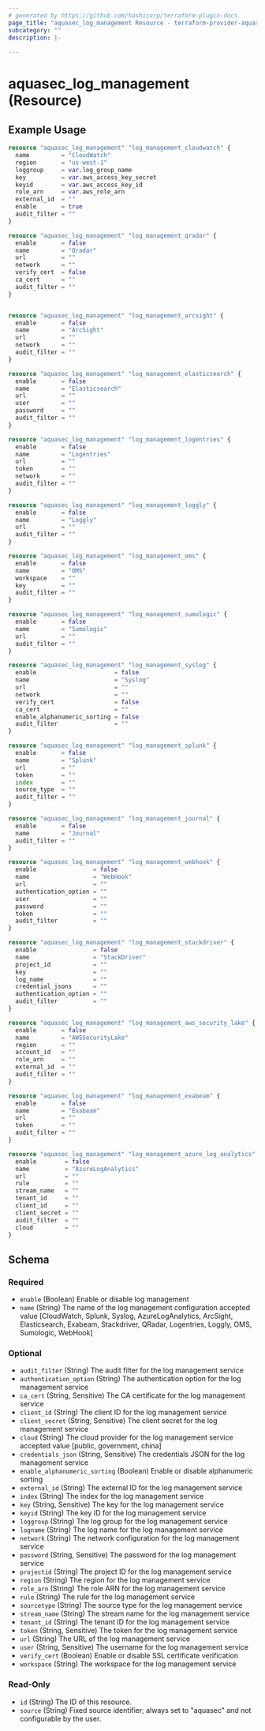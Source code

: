 ```yaml
---
# generated by https://github.com/hashicorp/terraform-plugin-docs
page_title: "aquasec_log_management Resource - terraform-provider-aquasec"
subcategory: ""
description: |-
  
---
```


# aquasec_log_management (Resource)



## Example Usage

```terraform
resource "aquasec_log_management" "log_management_cloudwatch" {
  name         = "CloudWatch"
  region       = "us-west-1"
  loggroup     = var.log_group_name
  key          = var.aws_access_key_secret
  keyid        = var.aws_access_key_id
  role_arn     = var.aws_role_arn
  external_id  = ""
  enable       = true
  audit_filter = ""
}

resource "aquasec_log_management" "log_management_qradar" {
  enable       = false
  name         = "Qradar"
  url          = ""
  network      = ""
  verify_cert  = false
  ca_cert      = ""
  audit_filter = ""
}


resource "aquasec_log_management" "log_management_arcsight" {
  enable       = false
  name         = "ArcSight"
  url          = ""
  network      = ""
  audit_filter = ""
}

resource "aquasec_log_management" "log_management_elasticsearch" {
  enable       = false
  name         = "Elasticsearch"
  url          = ""
  user         = ""
  password     = ""
  audit_filter = ""
}

resource "aquasec_log_management" "log_management_logentries" {
  enable       = false
  name         = "Logentries"
  url          = ""
  token        = ""
  network      = ""
  audit_filter = ""
}

resource "aquasec_log_management" "log_management_loggly" {
  enable       = false
  name         = "Loggly"
  url          = ""
  audit_filter = ""
}

resource "aquasec_log_management" "log_management_oms" {
  enable       = false
  name         = "OMS"
  workspace    = ""
  key          = ""
  audit_filter = ""
}

resource "aquasec_log_management" "log_management_sumologic" {
  enable       = false
  name         = "Sumologic"
  url          = ""
  audit_filter = ""
}

resource "aquasec_log_management" "log_management_syslog" {
  enable                      = false
  name                        = "Syslog"
  url                         = ""
  network                     = ""
  verify_cert                 = false
  ca_cert                     = ""
  enable_alphanumeric_sorting = false
  audit_filter                = ""
}

resource "aquasec_log_management" "log_management_splunk" {
  enable       = false
  name         = "Splunk"
  url          = ""
  token        = ""
  index        = ""
  source_type  = ""
  audit_filter = ""
}

resource "aquasec_log_management" "log_management_journal" {
  enable       = false
  name         = "Journal"
  audit_filter = ""
}

resource "aquasec_log_management" "log_management_webhook" {
  enable                = false
  name                  = "WebHook"
  url                   = ""
  authentication_option = ""
  user                  = ""
  password              = ""
  token                 = ""
  audit_filter          = ""
}

resource "aquasec_log_management" "log_management_stackdriver" {
  enable                = false
  name                  = "StackDriver"
  project_id            = ""
  key                   = ""
  log_name              = ""
  credential_jsons      = ""
  authentication_option = ""
  audit_filter          = ""
}

resource "aquasec_log_management" "log_management_aws_security_lake" {
  enable       = false
  name         = "AWSSecurityLake"
  region       = ""
  account_id   = ""
  role_arn     = ""
  external_id  = ""
  audit_filter = ""
}

resource "aquasec_log_management" "log_management_exabeam" {
  enable       = false
  name         = "Exabeam"
  url          = ""
  token        = ""
  audit_filter = ""
}

resource "aquasec_log_management" "log_management_azure_log_analytics" {
  enable        = false
  name          = "AzureLogAnalytics"
  url           = ""
  rule          = ""
  stream_name   = ""
  tenant_id     = ""
  client_id     = ""
  client_secret = ""
  audit_filter  = ""
  cloud         = ""
}
```

<!-- schema generated by tfplugindocs -->
## Schema

### Required

- `enable` (Boolean) Enable or disable log management
- `name` (String) The name of the log management configuration accepted value [CloudWatch, Splunk, Syslog, AzureLogAnalytics, ArcSight, Elasticsearch, Exabeam, Stackdriver, QRadar, Logentries, Loggly, OMS, Sumologic, WebHook]

### Optional

- `audit_filter` (String) The audit filter for the log management service
- `authentication_option` (String) The authentication option for the log management service
- `ca_cert` (String, Sensitive) The CA certificate for the log management service
- `client_id` (String) The client ID for the log management service
- `client_secret` (String, Sensitive) The client secret for the log management service
- `cloud` (String) The cloud provider for the log management service accepted value [public, government, china]
- `credentials_json` (String, Sensitive) The credentials JSON for the log management service
- `enable_alphanumeric_sorting` (Boolean) Enable or disable alphanumeric sorting
- `external_id` (String) The external ID for the log management service
- `index` (String) The index for the log management service
- `key` (String, Sensitive) The key for the log management service
- `keyid` (String) The key ID for the log management service
- `loggroup` (String) The log group for the log management service
- `logname` (String) The log name for the log management service
- `network` (String) The network configuration for the log management service
- `password` (String, Sensitive) The password for the log management service
- `projectid` (String) The project ID for the log management service
- `region` (String) The region for the log management service
- `role_arn` (String) The role ARN for the log management service
- `rule` (String) The rule for the log management service
- `sourcetype` (String) The source type for the log management service
- `stream_name` (String) The stream name for the log management service
- `tenant_id` (String) The tenant ID for the log management service
- `token` (String, Sensitive) The token for the log management service
- `url` (String) The URL of the log management service
- `user` (String, Sensitive) The username for the log management service
- `verify_cert` (Boolean) Enable or disable SSL certificate verification
- `workspace` (String) The workspace for the log management service

### Read-Only

- `id` (String) The ID of this resource.
- `source` (String) Fixed source identifier; always set to "aquasec" and not configurable by the user.


